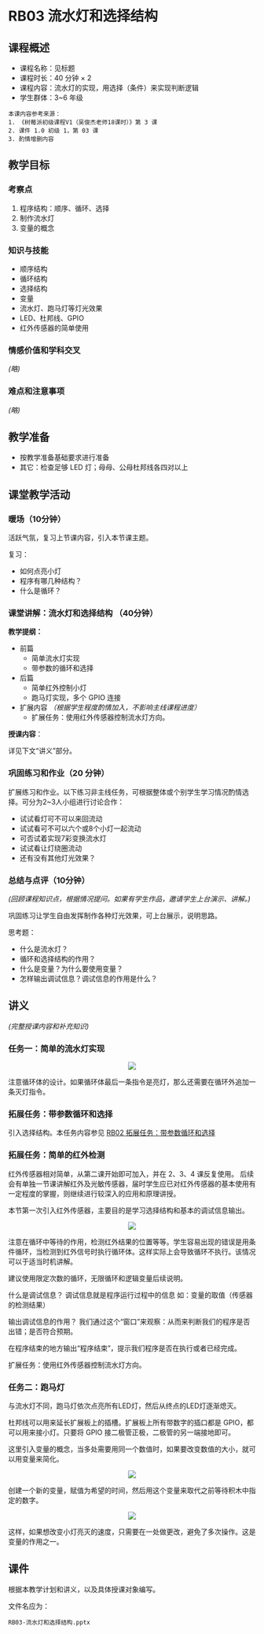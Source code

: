 # RB03 流水灯和选择结构

## 课程概述

- 课程名称：见标题
- 课程时长：40 分钟 × 2
- 课程内容：流水灯的实现，用选择（条件）来实现判断逻辑
- 学生群体：3~6 年级

```plain
本课内容参考来源： 
1. 《树莓派初级课程V1（吴俊杰老师18课时）》第 3 课
2. 课件 1.0 初级 1，第 03 课 
3. 酌情增删内容
```

## 教学目标

### 考察点

1. 程序结构：顺序、循环、选择
2. 制作流水灯
3. 变量的概念

### 知识与技能

- 顺序结构
- 循环结构
- 选择结构
- 变量
- 流水灯、跑马灯等灯光效果
- LED、杜邦线、GPIO
- 红外传感器的简单使用 

### 情感价值和学科交叉

*(略)*

### 难点和注意事项

*(略)*

## 教学准备

- 按教学准备基础要求进行准备
- 其它：检查足够 LED 灯；母母、公母杜邦线各四对以上

## 课堂教学活动

### 暖场（10分钟）

活跃气氛，复习上节课内容，引入本节课主题。

复习：

- 如何点亮小灯
- 程序有哪几种结构？
- 什么是循环？

### 课堂讲解：流水灯和选择结构 （40分钟）

**教学提纲：**

- 前篇
  - 简单流水灯实现
  - 带参数的循环和选择
- 后篇
  - 简单红外控制小灯
  - 跑马灯实现，多个 GPIO 连接
- 扩展内容 *（根据学生程度酌情加入，不影响主线课程进度）*
  - 扩展任务：使用红外传感器控制流水灯方向。

**授课内容**：

详见下文“讲义”部分。

### 巩固练习和作业（20 分钟）

扩展练习和作业。以下练习非主线任务，可根据整体或个别学生学习情况酌情选择。可分为2~3人小组进行讨论合作：

- 试试看灯可不可以来回流动
- 试试看可不可以六个或8个小灯一起流动
- 可否试着实现7彩变换流水灯
- 试试看让灯绕圈流动
- 还有没有其他灯光效果？

### 总结与点评（10分钟）

*(回顾课程知识点，根据情况提问。如果有学生作品，邀请学生上台演示、讲解。)*

巩固练习让学生自由发挥制作各种灯光效果，可上台展示，说明思路。

思考题：

- 什么是流水灯？
- 循环和选择结构的作用？
- 什么是变量？为什么要使用变量？
- 怎样输出调试信息？调试信息的作用是什么？

## 讲义

*(完整授课内容和补充知识)*

### 任务一：简单的流水灯实现

<div align="center">
    <img src="/media/15572937619930.jpg">
</div>

注意循环体的设计。如果循环体最后一条指令是亮灯，那么还需要在循环外追加一条灭灯指令。

### 拓展任务：带参数循环和选择

引入选择结构。本任务内容参见 [RB02 拓展任务：带参数循环和选择](RB02.md#拓展任务：使用带参数循环及选择语句)

### 拓展任务：简单的红外检测

红外传感器相对简单，从第二课开始即可加入，并在 2、3、4 课反复使用。
后续会有单独一节课讲解红外及光敏传感器，届时学生应已对红外传感器的基本使用有一定程度的掌握，则继续进行较深入的应用和原理讲授。

本节第一次引入红外传感器，主要目的是学习选择结构和基本的调试信息输出。

<div align="center">
    <img src="/media/15573843317920.jpg">
</div>

注意在循环中等待的作用，检测红外结果的位置等等。学生容易出现的错误是用条件循环，当检测到红外信号时执行循环体。这样实际上会导致循环不执行。该情况可以于适当时机讲解。

建议使用限定次数的循环，无限循环和逻辑变量后续说明。

什么是调试信息？
调试信息就是程序运行过程中的信息
如：变量的取值（传感器的检测结果）

输出调试信息的作用？
我们通过这个“窗口”来观察：从而来判断我们的程序是否出错；是否符合预期。

在程序结束的地方输出“程序结束”，提示我们程序是否在执行或者已经完成。

扩展任务：使用红外传感器控制流水灯方向。

### 任务二：跑马灯

与流水灯不同，跑马灯依次点亮所有LED灯，然后从终点的LED灯逐渐熄灭。

杜邦线可以用来延长扩展板上的插槽。扩展板上所有带数字的插口都是 GPIO，都可以用来接小灯。只要将 GPIO 接二极管正极，二极管的另一端接地即可。

这里引入变量的概念，当多处需要用同一个数值时，如果要改变数值的大小，就可以用变量来简化。

<div align="center">
    <img src="/media/15572959140034.jpg">
</div>

创建一个新的变量，赋值为希望的时间，然后用这个变量来取代之前等待积木中指定的数字。

<div align="center">
    <img src="/media/15572961928828.jpg">
</div>

这样，如果想改变小灯亮灭的速度，只需要在一处做更改，避免了多次操作。这是变量的作用之一。

## 课件

根据本教学计划和讲义，以及具体授课对象编写。

文件名应为：

`RB03-流水灯和选择结构.pptx`

